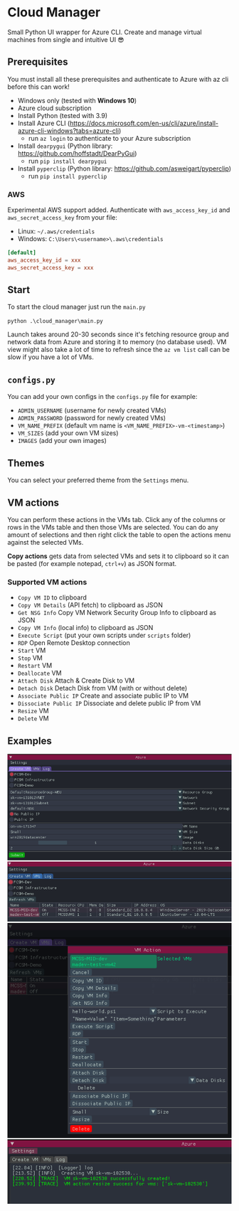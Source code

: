 # Cloud Manager

Small Python UI wrapper for Azure CLI. Create and manage virtual machines from single and intuitive UI 😎

## Prerequisites

You must install all these prerequisites and authenticate to Azure with az cli before this can work!

- Windows only (tested with **Windows 10**)
- Azure cloud subscription
- Install Python (tested with 3.9)
- Install Azure CLI (<https://docs.microsoft.com/en-us/cli/azure/install-azure-cli-windows?tabs=azure-cli>)
  - run `az login` to authenticate to your Azure subscription
- Install `dearpygui` (Python library: <https://github.com/hoffstadt/DearPyGui>)
  - run `pip install dearpygui`
- Install `pyperclip` (Python library: <https://github.com/asweigart/pyperclip>)
  - run `pip install pyperclip`

### AWS

Experimental AWS support added. Authenticate with `aws_access_key_id` and `aws_secret_access_key` from your file:

- Linux: `~/.aws/credentials`
- Windows: `C:\Users\<username>\.aws\credentials`

```toml
[default]
aws_access_key_id = xxx
aws_secret_access_key = xxx
```

## Start

To start the cloud manager just run the `main.py`

`python .\cloud_manager\main.py`

Launch takes around 20-30 seconds since it's fetching resource group and network data from Azure and storing it to memory (no database used). VM view might also take a lot of time to refresh since the `az vm list` call can be slow if you have a lot of VMs.

## `configs.py`

You can add your own configs in the `configs.py` file for example:

- `ADMIN_USERNAME` (username for newly created VMs)
- `ADMIN_PASSWORD` (password for newly created VMs)
- `VM_NAME_PREFIX` (default vm name is `<VM_NAME_PREFIX>-vm-<timestamp>`)
- `VM_SIZES` (add your own VM sizes)
- `IMAGES` (add your own images)

## Themes

You can select your preferred theme from the `Settings` menu.

## VM actions

You can perform these actions in the VMs tab. Click any of the columns or rows in the VMs table and then those VMs are selected. You can do any amount of selections and then right click the table to open the actions menu against the selected VMs.

**Copy actions** gets data from selected VMs and sets it to clipboard so it can be pasted (for example notepad, `ctrl+v`) as JSON format.

### Supported VM actions

- `Copy VM ID` to clipboard
- `Copy VM Details` (API fetch) to clipboard as JSON
- `Get NSG Info` Copy VM Network Security Group Info to clipboard as JSON
- `Copy VM Info` (local info) to clipboard as JSON
- `Execute Script` (put your own scripts under `scripts` folder)
- `RDP` Open Remote Desktop connection
- `Start` VM
- `Stop` VM
- `Restart` VM
- `Deallocate` VM
- `Attach Disk` Attach & Create Disk to VM
- `Detach Disk` Detach Disk from VM (with or without delete)
- `Associate Public IP` Create and associate public IP to VM
- `Dissociate Public IP` Dissociate and delete public IP from VM
- `Resize` VM
- `Delete` VM

## Examples

![cloud manager main](./images/cloud_manager.PNG 'Cloud Manager Main')
![cloud manager vms](./images/cloud_manager_vms.PNG 'Cloud Manager VMs')
![cloud manager action](./images/cloud_manager_action.PNG 'Cloud Manager Action')
![cloud manager log](./images/cloud_manager_log.PNG 'Cloud Manager Log')
